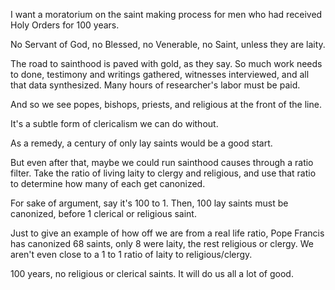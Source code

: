 I want a moratorium on the saint making process for men who had received Holy Orders for 100 years.

No Servant of God, no Blessed, no Venerable, no Saint, unless they are laity.

The road to sainthood is paved with gold, as they say. So much work needs to done, testimony and writings gathered, witnesses interviewed, and all that data synthesized. Many hours of researcher's labor must be paid.

And so we see popes, bishops, priests, and religious at the front of the line.

It's a subtle form of clericalism we can do without.

As a remedy, a century of only lay saints would be a good start.

But even after that, maybe we could run sainthood causes through a ratio filter. Take the ratio of living laity to clergy and religious, and use that ratio to determine how many of each get canonized.

For sake of argument, say it's 100 to 1. Then, 100 lay saints must be canonized, before 1 clerical or religious saint.

Just to give an example of how off we are from a real life ratio, Pope Francis has canonized 68 saints, only 8 were laity, the rest religious or clergy. We aren't even close to a 1 to 1 ratio of laity to religious/clergy.

100 years, no religious or clerical saints. It will do us all a lot of good.